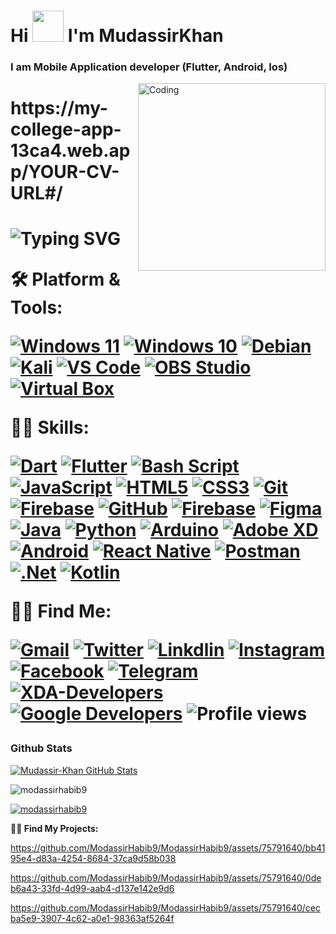 
<h1 align="left">Hi <img width="50" hight="30" src="https://camo.githubusercontent.com/e8e7b06ecf583bc040eb60e44eb5b8e0ecc5421320a92929ce21522dbc34c891/68747470733a2f2f6d656469612e67697068792e636f6d2f6d656469612f6876524a434c467a6361737252346961377a2f67697068792e676966"/> I'm MudassirKhan</h1>
<h3 align="left">I am Mobile Application developer (Flutter, Android, Ios)</h3>
<img align="right" alt="Coding" width="300" src="https://media.giphy.com/media/M9kgjEsLG6LMbYC9dl/giphy.gif"/>

<h1> https://my-college-app-13ca4.web.app/YOUR-CV-URL#/ <h1/>
<p align="left">
  
 
![Typing SVG](https://readme-typing-svg.herokuapp.com?size=15&duration=2000&color=ff0099&multiline=true&width=440&height=170&lines=Hi%2C+I'm+Mudassir+Khan.;A+Programmer%2C+Mobile+Application+Developer%2C+and;Intellimalist+Being+a+tech+enthusiast+since+childhood+my;objectives+are+future-proof+concepts%2C+self-learning%2F;developing+skills+and+organized+working+mindset.;I've+worked+in+IT+sectors%2C+paticipated+in;+cyberwar+and+geeky+stuffs.+Programming++and;+Mobile+Application+are+like+my+right+and+left+arms+%F0%9F%A4%9D.;+;+;+;+;+)

</p>

**🛠️ Platform & Tools:**
<!-- %E2%80%8D represents Zero Width Joiner Character -->
[![Windows 11](https://img.shields.io/badge/%E2%80%8D-Windows_11-0078D6?logo=windows&logoColor=ffffff)](https://www.microsoft.com/windows/get-windows-11)
[![Windows 10](https://img.shields.io/badge/%E2%80%8D-Windows_10-0078D6?logo=windows&logoColor=ffffff)](https://www.microsoft.com/windows/get-windows-10)
[![Debian](https://img.shields.io/badge/%E2%80%8D-Debian-D70A53?logo=debian)](https://www.debian.org/)
[![Kali](https://img.shields.io/badge/%E2%80%8D-Kali_Linux-557C94?logo=kali-linux&logoColor=white)](https://www.kali.org/)
[![VS Code](https://img.shields.io/badge/%E2%80%8D-VS_Code-0078d7?logo=visual-studio-code)](https://code.visualstudio.com/)
[![OBS Studio](https://img.shields.io/badge/%E2%80%8D-OBS_Studio-yellowgreen?logo=obs-studio)](https://obsproject.com/)
[![Virtual Box](https://img.shields.io/badge/%E2%80%8D-Virtual_Box-4479a1?logo=virtualbox)](https://www.virtualbox.org/)

**🧑‍💻 Skills:**

[![Dart](https://img.shields.io/badge/%E2%80%8D-Dart-%230175C2?logo=dart)](https://dart.dev/)
[![Flutter](https://img.shields.io/badge/%E2%80%8D-Flutter-%2302569B?logo=flutter)](https://flutter.dev/)
[![Bash Script](https://img.shields.io/badge/%E2%80%8D-Bash_Script-4EAA25?logo=gnu-bash)](https://en.wikipedia.org/wiki/Bash_(Unix_shell)/)
[![JavaScript](https://img.shields.io/badge/%E2%80%8D-JavaScript-f7e200?logo=javascript)](https://www.ecma-international.org/)
[![HTML5](https://img.shields.io/badge/%E2%80%8D-HTML5-E34F26?logo=html5)](https://html.spec.whatwg.org/)
[![CSS3](https://img.shields.io/badge/%E2%80%8D-CSS3-1572B6?logo=css3)](https://www.w3.org/Style/CSS/)
[![Git](https://img.shields.io/badge/%E2%80%8D-Git-E44C30?logo=git)](https://git-scm.com/)
[![Firebase](https://img.shields.io/badge/%E2%80%8D-Firebase-%23039BE5?logo=firebase)](https://firebase.google.com/)
[![GitHub](https://img.shields.io/badge/%E2%80%8D-GitHub-white?logo=github)](https://github.com/)
[![Firebase](https://img.shields.io/badge/%E2%80%8D-Firebase-yellow?logo=Firebase)](https://github.com/)
[![Figma](https://img.shields.io/badge/%E2%80%8D-Figma-pink?logo=Figma)](https://github.com/)
[![Java](https://img.shields.io/badge/%E2%80%8D-Java-white?logo=Java)](https://github.com/)
[![Python](https://img.shields.io/badge/%E2%80%8D-Python-yellow??&logo=python&logoColor=ffffff)](https://github.com/)
[![Arduino](https://img.shields.io/badge/%E2%80%8D-Arduino-009999??&logo=arduino&logoColor=ffffff)](https://www.arduino.cc/)
[![Adobe XD](https://img.shields.io/badge/%E2%80%8D-Arduino-ff0066??&logo=adobe-xd&logoColor=ff0066)](https://www.adobe.com/products/xd.html)
[![Android](https://img.shields.io/badge/%E2%80%8D-Arduino-00ff00??&logo=android&logoColor=00ff00)](https://developer.android.com)
[![React Native](https://img.shields.io/badge/%E2%80%8D-React%20Native-0066ff??&logo=react&logoColor=fff)](https://github.com/)
[![Postman](https://img.shields.io/badge/%E2%80%8D-Postman-ff6600??&logo=postman&logoColor=ff6600)](https://github.com/)
[![.Net](https://img.shields.io/badge/%E2%80%8D-.Net-blue??&logo=.net)](https://github.com/)
[![Kotlin](https://img.shields.io/badge/%E2%80%8D-Postman-blue??&logo=kotlin)](https://github.com/)










**🧑‍🚀 Find Me:**

[![Gmail](https://img.shields.io/badge/%E2%80%8D-Gmail-D14836?&logo=gmail)](mailto:modassirhabib9@gmail.com)
[![Twitter](https://img.shields.io/badge/%E2%80%8D-Twitter-blue?&logo=twitter)](https://twitter.com/modassirhabib)
[![Linkdlin](https://img.shields.io/badge/%E2%80%8D-Linkedin-blue?&logo=linkedin)](https://www.linkedin.com/in/https:/www.linkedin.com/in/mudassir-khan-19065a183/)
[![Instagram](https://img.shields.io/badge/%E2%80%8D-Instagram-D14836?&logo=instagram)](https://instagram.com/https://www.instagram.com/modassir_ktk/)
[![Facebook](https://img.shields.io/badge/%E2%80%8D-Facebook-0078D6?logo=facebook&logoColor=ffffff)](mailto:https://web.facebook.com/khan.khattak.77715)
[![Telegram](https://img.shields.io/badge/%E2%80%8D-Telegram-2CA5E0?logo=telegram&logoColor=white)](https://t.me/metaspook)
[![XDA-Developers](https://img.shields.io/badge/%E2%80%8D-XDA_Recognized_Developer-%23AC6E2F.svg?&logo=XDA-Developers)](https://forum.xda-developers.com/m/metaspook.6029298/#recent-content)
[![Google Developers](https://img.shields.io/badge/%E2%80%8D-g.dev/metaspook-4285F4?logo=google&logoColor=white)](https://g.dev/metaspook)
![Profile views](https://komarev.com/ghpvc/?style=flat&label=Views&username=metaspook)


### Github Stats

<a href="https://github.com/ModassirHabib9"> <img align="bottom" alt="Mudassir-Khan GitHub Stats" src="https://github-readme-stats.vercel.app/api?username=ModassirHabib9&theme=dracula&show_icons=true&hide_border=false&count_private=true&hide=contribs&include_all_commits=true" /> </a> 

<p><img align="center" src="https://github-readme-streak-stats.herokuapp.com/?user=modassirhabib9&theme=dracula" alt="modassirhabib9" /><br/></p>

 <a href="https://github-readme-stats.vercel.app/api?username=modassirhabib9&show_icons=true&locale=en"> <img align="center" alt="modassirhabib9" src="https://github-readme-stats.vercel.app/api/top-langs/?username=ModassirHabib9&layout=compact&theme=dracula&hide=html,css,cmake,php" /> </a>
 <br/>


 **🧑‍🚀 Find My Projects:**
 




https://github.com/ModassirHabib9/ModassirHabib9/assets/75791640/bb4195e4-d83a-4254-8684-37ca9d58b038






https://github.com/ModassirHabib9/ModassirHabib9/assets/75791640/0deb6a43-33fd-4d99-aab4-d137e142e9d6





https://github.com/ModassirHabib9/ModassirHabib9/assets/75791640/cecba5e9-3907-4c62-a0e1-98363af5264f




